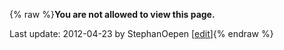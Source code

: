 {% raw %}**You are not allowed to view this page.**

Last update: 2012-04-23 by StephanOepen [[edit](https://github.com/delph-in/docs/wiki/LtgOslo_TechTalks/_edit)]{% endraw %}